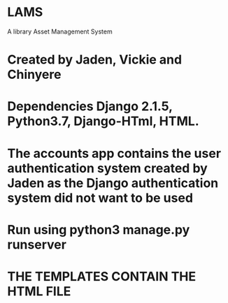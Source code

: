 # LAMS
A library Asset Management System 
# Created by Jaden, Vickie and Chinyere
# Dependencies Django 2.1.5, Python3.7, Django-HTml, HTML.
# The accounts app contains the user authentication system created by Jaden as the Django authentication system did not want to be used 
# Run using python3 manage.py runserver 
# THE TEMPLATES CONTAIN THE HTML FILE 
